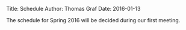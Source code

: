 Title: Schedule
Author: Thomas Graf
Date: 2016-01-13

The schedule for Spring 2016 will be decided during our first meeting.
